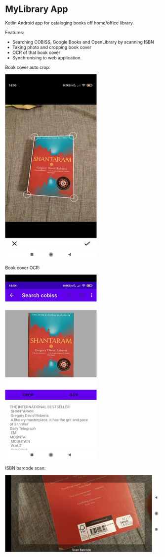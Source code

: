 # MyLibrary App


Kotlin Android app for cataloging books off home/office library.

Features:
- Searching COBISS, Google Books and OpenLibrary by scanning ISBN
- Taking photo and cropping book cover
- OCR of that book cover
- Synchronising to web application. 

Book cover auto crop: 


![Book cover auto crop](/screenshots/book_cover_auto_crop.jpg)


Book cover OCR:


![Book cover OCR](/screenshots/book_cover_ocr.jpg)


ISBN barcode scan:


![ISBN barcode scan](/screenshots/isbn_barcode_scan.jpg)
